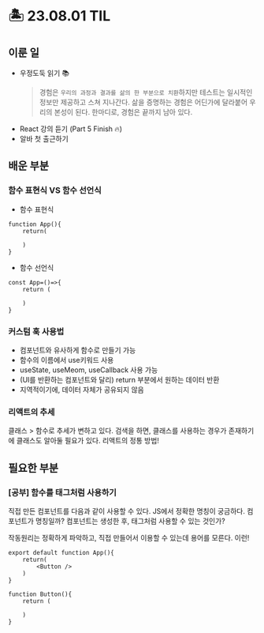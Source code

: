 # 🏝️ 23.08.01 TIL
## 이룬 일
- 우정도둑 읽기 📚
    > 경험은 `우리의 과정과 결과를 삶의 한 부분으로 치환`하지만 테스트는 일시적인 정보만 제공하고 스쳐 지나간다. 삶을 증명하는 경험은 어딘가에 달라붙어 우리의 본성이 된다. 한마디로, 경험은 끝까지 남아 있다.
- React 강의 듣기 (Part 5 Finish 🔥)
- 알바 첫 출근하기

## 배운 부분
### 함수 표현식 VS 함수 선언식
- 함수 표현식
```
function App(){
    return(

    )
}
```
- 함수 선언식
```
const App=()=>{
    return (

    )
}
```
### 커스텀 훅 사용법
- 컴포넌트와 유사하게 함수로 만들기 가능
- 함수의 이름에서 use키워드 사용
- useState, useMeom, useCallback 사용 가능
- (UI를 반환하는 컴포넌트와 달리) return 부분에서 원하는 데이터 반환
- 지역적이기에, 데이터 자체가 공유되지 않음
### 리액트의 추세
클래스 > 함수로 추세가 변하고 있다. 검색을 하면, 클래스를 사용하는 경우가 존재하기에 클래스도 알아둘 필요가 있다. 리액트의 정통 방법!

## 필요한 부분
### [공부] 함수를 태그처럼 사용하기
직접 만든 컴포넌트를 다음과 같이 사용할 수 있다. JS에서 정확한 명칭이 궁금하다. 컴포넌트가 명칭일까? 컴포넌트는 생성한 후, 태그처럼 사용할 수 있는 것인가?

작동원리는 정확하게 파악하고, 직접 만들어서 이용할 수 있는데 용어를 모른다. 이런!
```
export default function App(){
    return(
        <Button />
    )
}

function Button(){
    return (

    )
}
```